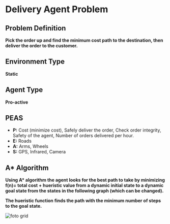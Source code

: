 <!DOCTYPE html>
<html>
<body>
  <h1>Delivery Agent Problem</h1>
  <h2>Problem Definition</h2>
  <p><strong>Pick the order up and find the minimum cost path to the destination, then deliver the order to the customer.</strong></p>
  <h2>Environment Type</h2>
  <p><strong>Static</strong></p>
  <h2>Agent Type</h2>
  <p><strong>Pro-active</strong></p>
  <h2>PEAS</h2>
  <ul>
    <li><strong>P:</strong> Cost (minimize cost), Safely deliver the order, Check order integrity, Safety of the agent, Number of orders delivered per hour.</li>
    <li><strong>E:</strong> Roads</li>
    <li><strong>A:</strong> Arms, Wheels</li>
    <li><strong>S:</strong> GPS, Infrared, Camera</li>
  </ul>
  
  <h2>A* Algorithm</h2>
  <p><strong>Using A* algorithm the agent looks for the best path to take by minimizing f(n)= total cost + hueristic value from a dynamic initial state to a dynamic goal state from the states in the following graph (which can be changed).</strong></p>
  <p><strong>The hueristic function finds the path with the minimum number of steps to the goal state.</strong></p>
</body>
</html>

![foto grid](https://github.com/reem010/DeliveryAgent/assets/108128985/70699098-faa3-4bfa-9836-f0c838afafa9)
